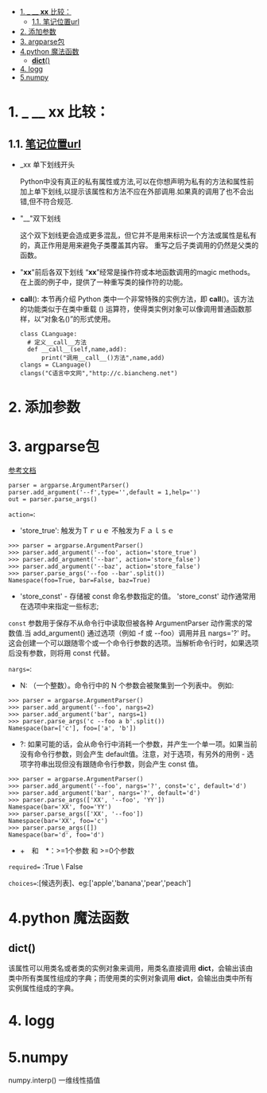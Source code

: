 <!--
 * @Author: hedaobaishui 896585355@qq.com
 * @Date: 2022-04-08 15:36:13
 * @LastEditors: hedaobaishui 896585355@qq.com
 * @LastEditTime: 2022-07-04 10:52:00
 * @FilePath: /cavaface-master/home/magic/AKApractice/akaNotes/DL/5Python学习笔记.md
 * @Description: 这是默认设置,请设置`customMade`, 打开koroFileHeader查看配置 进行设置: https://github.com/OBKoro1/koro1FileHeader/wiki/%E9%85%8D%E7%BD%AE
-->
<!-- TOC -->

- [1. _ __ __xx__ 比较：](#1-_-__-xx-比较)
  - [1.1. 笔记位置url](#11-笔记位置url)
- [2. 添加参数](#2-添加参数)
- [3. argparse包](#3-argparse包)
- [4.python 魔法函数](#4python-魔法函数)
  - [__dict__()](#dict)
- [4. logg](#4-logg)
- [5.numpy](#5numpy)

<!-- /TOC -->

# 1. _ __ __xx__ 比较：
## 1.1. [笔记位置url](https://www.cnblogs.com/kongk/p/8643691.html)
* _xx 单下划线开头
  
  Python中没有真正的私有属性或方法,可以在你想声明为私有的方法和属性前加上单下划线,以提示该属性和方法不应在外部调用.如果真的调用了也不会出错,但不符合规范.
* "__"双下划线
  
  这个双下划线更会造成更多混乱，但它并不是用来标识一个方法或属性是私有的，真正作用是用来避免子类覆盖其内容。 重写之后子类调用的仍然是父类的函数。
* "__xx__"前后各双下划线
  “__xx__”经常是操作符或本地函数调用的magic methods。在上面的例子中，提供了一种重写类的操作符的功能。
* __call__():
  本节再介绍 Python 类中一个非常特殊的实例方法，即 __call__()。该方法的功能类似于在类中重载 () 运算符，使得类实例对象可以像调用普通函数那样，以“对象名()”的形式使用。
  ```
  class CLanguage:
    # 定义__call__方法
    def __call__(self,name,add):
        print("调用__call__()方法",name,add)
  clangs = CLanguage()
  clangs("C语言中文网","http://c.biancheng.net")
  ```

# 2. 添加参数


# 3. argparse包
[参考文档](https://docs.python.org/zh-cn/3/library/argparse.html#the-add-argument-method)


```
parser = argparse.ArgumentParser()
parser.add_argument('--f',type='',default = 1,help='')
out = parser.parse_args()
```
``action=``:

* 'store_true': 触发为Ｔｒｕｅ 不触发为Ｆａｌｓｅ
```
>>> parser = argparse.ArgumentParser()
>>> parser.add_argument('--foo', action='store_true')
>>> parser.add_argument('--bar', action='store_false')
>>> parser.add_argument('--baz', action='store_false')
>>> parser.parse_args('--foo --bar'.split())
Namespace(foo=True, bar=False, baz=True)
```
* 'store_const' - 存储被 const 命名参数指定的值。 'store_const' 动作通常用在选项中来指定一些标志;

``const`` 参数用于保存不从命令行中读取但被各种 ArgumentParser 动作需求的常数值.当 add_argument() 通过选项（例如 -f 或 --foo）调用并且 nargs='?' 时。这会创建一个可以跟随零个或一个命令行参数的选项。当解析命令行时，如果选项后没有参数，则将用 const 代替。

``nargs=``:
* N: （一个整数）。命令行中的 N 个参数会被聚集到一个列表中。 例如:
```
>>> parser = argparse.ArgumentParser()
>>> parser.add_argument('--foo', nargs=2)
>>> parser.add_argument('bar', nargs=1)
>>> parser.parse_args('c --foo a b'.split())
Namespace(bar=['c'], foo=['a', 'b'])
```
* ?: 如果可能的话，会从命令行中消耗一个参数，并产生一个单一项。如果当前没有命令行参数，则会产生 default值。注意，对于选项，有另外的用例 - 选项字符串出现但没有跟随命令行参数，则会产生 const 值。
```
>>> parser = argparse.ArgumentParser()
>>> parser.add_argument('--foo', nargs='?', const='c', default='d')
>>> parser.add_argument('bar', nargs='?', default='d')
>>> parser.parse_args(['XX', '--foo', 'YY'])
Namespace(bar='XX', foo='YY')
>>> parser.parse_args(['XX', '--foo'])
Namespace(bar='XX', foo='c')
>>> parser.parse_args([])
Namespace(bar='d', foo='d')
```
* +　和　*：>=1个参数 和 >=0个参数 

``required=`` :True \ False

``choices=``:[候选列表]、eg:['apple','banana','pear','peach']


# 4.python 魔法函数
## __dict__()
该属性可以用类名或者类的实例对象来调用，用类名直接调用 __dict__，会输出该由类中所有类属性组成的字典；而使用类的实例对象调用 __dict__，会输出由类中所有实例属性组成的字典。

# 4. logg
# 5.numpy
numpy.interp() 一维线性插值